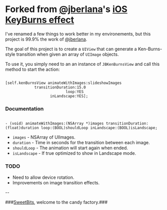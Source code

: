 Forked from [@jberlana](https://github.com/jberlana)'s [iOS KeyBurns effect](https://github.com/jberlana/iOSKeyBurns)
====================

I've renamed a few things to work better in my environements, but this project is 99.9% the work of [@jberlana](https://github.com/jberlana). 

The goal of this project is to create a `UIView` that can generate a Ken-Burns-style transition when given an array of `UIImage` objects.

To use it, you simply need to an an instance of `JBKenBurnsView` and call this method to start the action:

``` objc

[self.kenBurnsView animateWithImages:slideshowImages
			 transitionDuration:15.0 
						   loop:YES 
					inLandscape:YES];

```

### Documentation

``` objc

- (void) animateWithImages:(NSArray *)images transitionDuration:(float)duration loop:(BOOL)shouldLoop inLandscape:(BOOL)isLandscape;

```

- `images` - NSArray of UIImages.
- `duration` - Time in seconds for the transition between each image.
- `shouldLoop` - The animation will start again when ended.
- `isLandscape` - If true optimized to show in Landscape mode.

### TODO

* Need to allow device rotation.
* Improvements on image transition effects.

--

###[SweetBits](http://www.sweetbits.es/ "SweetBits"), welcome to the candy factory.###